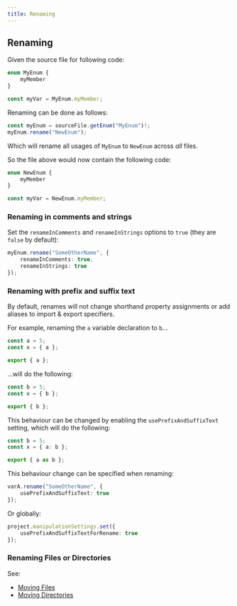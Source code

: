 ```yaml
---
title: Renaming
---
```


## Renaming

Given the source file for following code:

```ts
enum MyEnum {
    myMember
}

const myVar = MyEnum.myMember;
```

Renaming can be done as follows:

```ts
const myEnum = sourceFile.getEnum("MyEnum")!;
myEnum.rename("NewEnum");
```

Which will rename all usages of `MyEnum` to `NewEnum` across _all_ files.

So the file above would now contain the following code:

```ts
enum NewEnum {
    myMember
}

const myVar = NewEnum.myMember;
```

### Renaming in comments and strings

Set the `renameInComments` and `renameInStrings` options to `true` (they are `false` by default):

```ts setup: let myEnum: EnumDeclaration;
myEnum.rename("SomeOtherName", {
    renameInComments: true,
    renameInStrings: true
});
```

### Renaming with prefix and suffix text

By default, renames will not change shorthand property assignments or add aliases to import & export specifiers.

For example, renaming the `a` variable declaration to `b`...

```ts
const a = 5;
const x = { a };

export { a };
```

...will do the following:

```ts
const b = 5;
const x = { b };

export { b };
```

This behaviour can be changed by enabling the `usePrefixAndSuffixText` setting, which will do the following:

```ts
const b = 5;
const x = { a: b };

export { a as b };
```

This behaviour change can be specified when renaming:

```ts setup: let varA: VariableDeclaration;
varA.rename("SomeOtherName", {
    usePrefixAndSuffixText: true
});
```

Or globally:

```ts
project.manipulationSettings.set({
    usePrefixAndSuffixTextForRename: true
});
```

### Renaming Files or Directories

See:

* [Moving Files](../details/source-files#move)
* [Moving Directories](../navigation/directories#moving)
